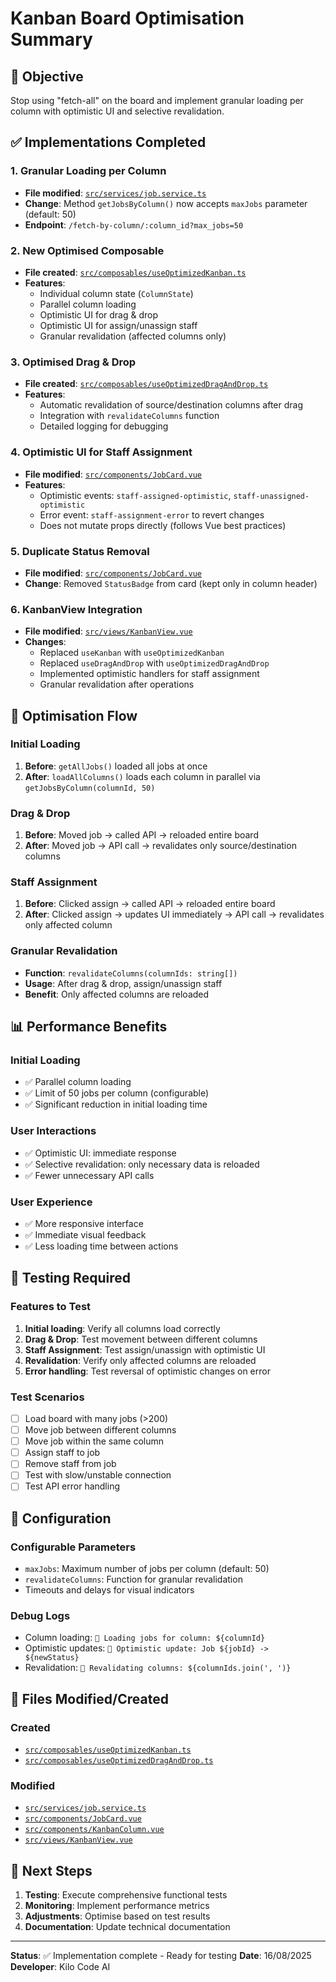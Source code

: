 # Kanban Board Optimisation Summary

## 🎯 Objective

Stop using "fetch-all" on the board and implement granular loading per column with optimistic UI and selective revalidation.

## ✅ Implementations Completed

### 1. Granular Loading per Column

- **File modified**: [`src/services/job.service.ts`](src/services/job.service.ts:40)
- **Change**: Method `getJobsByColumn()` now accepts `maxJobs` parameter (default: 50)
- **Endpoint**: `/fetch-by-column/:column_id?max_jobs=50`

### 2. New Optimised Composable

- **File created**: [`src/composables/useOptimizedKanban.ts`](src/composables/useOptimizedKanban.ts)
- **Features**:
  - Individual column state (`ColumnState`)
  - Parallel column loading
  - Optimistic UI for drag & drop
  - Optimistic UI for assign/unassign staff
  - Granular revalidation (affected columns only)

### 3. Optimised Drag & Drop

- **File created**: [`src/composables/useOptimizedDragAndDrop.ts`](src/composables/useOptimizedDragAndDrop.ts)
- **Features**:
  - Automatic revalidation of source/destination columns after drag
  - Integration with `revalidateColumns` function
  - Detailed logging for debugging

### 4. Optimistic UI for Staff Assignment

- **File modified**: [`src/components/JobCard.vue`](src/components/JobCard.vue)
- **Features**:
  - Optimistic events: `staff-assigned-optimistic`, `staff-unassigned-optimistic`
  - Error event: `staff-assignment-error` to revert changes
  - Does not mutate props directly (follows Vue best practices)

### 5. Duplicate Status Removal

- **File modified**: [`src/components/JobCard.vue`](src/components/JobCard.vue:152)
- **Change**: Removed `StatusBadge` from card (kept only in column header)

### 6. KanbanView Integration

- **File modified**: [`src/views/KanbanView.vue`](src/views/KanbanView.vue)
- **Changes**:
  - Replaced `useKanban` with `useOptimizedKanban`
  - Replaced `useDragAndDrop` with `useOptimizedDragAndDrop`
  - Implemented optimistic handlers for staff assignment
  - Granular revalidation after operations

## 🔄 Optimisation Flow

### Initial Loading

1. **Before**: `getAllJobs()` loaded all jobs at once
2. **After**: `loadAllColumns()` loads each column in parallel via `getJobsByColumn(columnId, 50)`

### Drag & Drop

1. **Before**: Moved job → called API → reloaded entire board
2. **After**: Moved job → API call → revalidates only source/destination columns

### Staff Assignment

1. **Before**: Clicked assign → called API → reloaded entire board
2. **After**: Clicked assign → updates UI immediately → API call → revalidates only affected column

### Granular Revalidation

- **Function**: `revalidateColumns(columnIds: string[])`
- **Usage**: After drag & drop, assign/unassign staff
- **Benefit**: Only affected columns are reloaded

## 📊 Performance Benefits

### Initial Loading

- ✅ Parallel column loading
- ✅ Limit of 50 jobs per column (configurable)
- ✅ Significant reduction in initial loading time

### User Interactions

- ✅ Optimistic UI: immediate response
- ✅ Selective revalidation: only necessary data is reloaded
- ✅ Fewer unnecessary API calls

### User Experience

- ✅ More responsive interface
- ✅ Immediate visual feedback
- ✅ Less loading time between actions

## 🧪 Testing Required

### Features to Test

1. **Initial loading**: Verify all columns load correctly
2. **Drag & Drop**: Test movement between different columns
3. **Staff Assignment**: Test assign/unassign with optimistic UI
4. **Revalidation**: Verify only affected columns are reloaded
5. **Error handling**: Test reversal of optimistic changes on error

### Test Scenarios

- [ ] Load board with many jobs (>200)
- [ ] Move job between different columns
- [ ] Move job within the same column
- [ ] Assign staff to job
- [ ] Remove staff from job
- [ ] Test with slow/unstable connection
- [ ] Test API error handling

## 🔧 Configuration

### Configurable Parameters

- `maxJobs`: Maximum number of jobs per column (default: 50)
- `revalidateColumns`: Function for granular revalidation
- Timeouts and delays for visual indicators

### Debug Logs

- Column loading: `🔄 Loading jobs for column: ${columnId}`
- Optimistic updates: `🎯 Optimistic update: Job ${jobId} -> ${newStatus}`
- Revalidation: `🔄 Revalidating columns: ${columnIds.join(', ')}`

## 📝 Files Modified/Created

### Created

- [`src/composables/useOptimizedKanban.ts`](src/composables/useOptimizedKanban.ts)
- [`src/composables/useOptimizedDragAndDrop.ts`](src/composables/useOptimizedDragAndDrop.ts)

### Modified

- [`src/services/job.service.ts`](src/services/job.service.ts)
- [`src/components/JobCard.vue`](src/components/JobCard.vue)
- [`src/components/KanbanColumn.vue`](src/components/KanbanColumn.vue)
- [`src/views/KanbanView.vue`](src/views/KanbanView.vue)

## 🚀 Next Steps

1. **Testing**: Execute comprehensive functional tests
2. **Monitoring**: Implement performance metrics
3. **Adjustments**: Optimise based on test results
4. **Documentation**: Update technical documentation

---

**Status**: ✅ Implementation complete - Ready for testing
**Date**: 16/08/2025
**Developer**: Kilo Code AI
